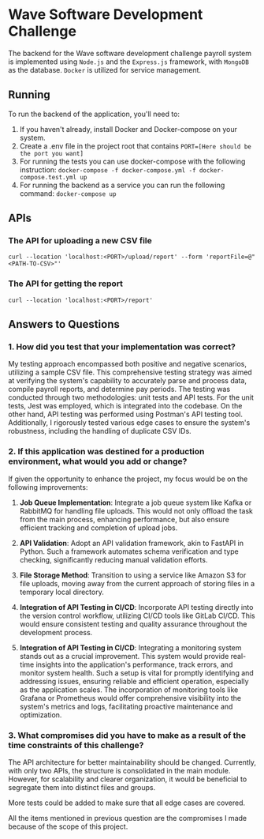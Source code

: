 # Wave Software Development Challenge

The backend for the Wave software development challenge payroll system is implemented using `Node.js` and the `Express.js` framework, with `MongoDB` as the database. `Docker` is utilized for service management.

## Running
To run the backend of the application, you'll need to:
1. If you haven't already, install Docker and Docker-compose on your system.
2. Create a .env file in the project root that contains `PORT=[Here should be the port you want]`
2. For running the tests you can use docker-compose with the following instruction:
`docker-compose -f docker-compose.yml -f docker-compose.test.yml up`
3. For running the backend as a service you can run the following command:
`docker-compose up`

## APIs
### The API for uploading a new CSV file
```
curl --location 'localhost:<PORT>/upload/report' --form 'reportFile=@"<PATH-TO-CSV>"'
```

### The API for getting the report
```
curl --location 'localhost:<PORT>/report'
```

## Answers to Questions
### 1. How did you test that your implementation was correct? 
My testing approach encompassed both positive and negative scenarios, utilizing a sample CSV file. This comprehensive testing strategy was aimed at verifying the system's capability to accurately parse and process data, compile payroll reports, and determine pay periods. The testing was conducted through two methodologies: unit tests and API tests. For the unit tests, Jest was employed, which is integrated into the codebase. On the other hand, API testing was performed using Postman's API testing tool. Additionally, I rigorously tested various edge cases to ensure the system's robustness, including the handling of duplicate CSV IDs.

### 2. If this application was destined for a production environment, what would you add or change?
If given the opportunity to enhance the project, my focus would be on the following improvements:

1. **Job Queue Implementation**: Integrate a job queue system like Kafka or RabbitMQ for handling file uploads. This would not only offload the task from the main process, enhancing performance, but also ensure efficient tracking and completion of upload jobs.

2. **API Validation**: Adopt an API validation framework, akin to FastAPI in Python. Such a framework automates schema verification and type checking, significantly reducing manual validation efforts.

3. **File Storage Method**: Transition to using a service like Amazon S3 for file uploads, moving away from the current approach of storing files in a temporary local directory.

4. **Integration of API Testing in CI/CD**: Incorporate API testing directly into the version control workflow, utilizing CI/CD tools like GitLab CI/CD. This would ensure consistent testing and quality assurance throughout the development process.

5. **Integration of API Testing in CI/CD**: Integrating a monitoring system stands out as a crucial improvement. This system would provide real-time insights into the application's performance, track errors, and monitor system health. Such a setup is vital for promptly identifying and addressing issues, ensuring reliable and efficient operation, especially as the application scales. The incorporation of monitoring tools like Grafana or Prometheus would offer comprehensive visibility into the system's metrics and logs, facilitating proactive maintenance and optimization.

### 3. What compromises did you have to make as a result of the time constraints of this challenge?
The API architecture for better maintainability should be changed. Currently, with only two APIs, the structure is consolidated in the main module. However, for scalability and clearer organization, it would be beneficial to segregate them into distinct files and groups.

More tests could be added to make sure that all edge cases are covered. 

All the items mentioned in previous question are the compromises I made because of the scope of this project.